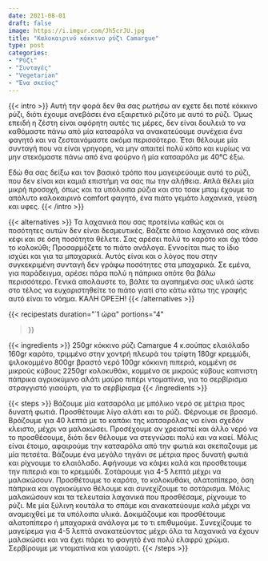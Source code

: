 ```yaml
---
date: 2021-08-01
draft: false
image: https://i.imgur.com/Jh5crJU.jpg
title: "Καλοκαιρινό κόκκινο ρύζι Camargue"
type: post
categories:
- "Ρύζι"
- "Συνταγές"
- "Vegetarian"
- "Ένα σκεύος"
---
```


{{< intro >}}
Αυτή την φορά δεν θα σας ρωτήσω αν εχετε δει ποτέ κόκκινο ρύζι, διότι έχουμε ανεβάσει ένα εξαιρετικό ριζότο με αυτό το ρύζι. Όμως επειδή η ζέστη είναι αφόρητη αυτές τις μέρες, δεν είναι δουλειά το να καθόμαστε πάνω από μία κατσαρόλα να ανακατεύουμε συνέχεια ένα φαγητό και να ζεσταινόμαστε ακόμα περισσότερο. Έτσι θέλουμε μία συνταγή που να είναι γρηγορη, να μην απαιτεί πολύ κόπο και κυρίως να μην στεκόμαστε πάνω από ένα φούρνο ή μία κατσαρόλα με 40°C έξω.  

Εδώ θα σας δείξω και τον βασικό τρόπο που μαγειρεύουμε αυτό το ρύζι, που δεν είναι και καμιά επιστήμη να σας πω την αλήθεια. Απλά θέλει μία μικρή προσοχή, όπως και τα υπόλοιπα ρύζια και στο τσακ μπαμ έχουμε το απόλυτο καλοκαιρινό comfort φαγητό, ένα πιάτο γεμάτο λαχανικά, γεύση και υφες.
{{< /intro >}}

{{< alternatives >}} Τα λαχανικά που σας προτείνω καθώς και οι ποσότητες αυτών δεν είναι δεσμευτικές. Βάζετε όποιο λαχανικό σας κάνει κέφι και σε όση ποσότητα θέλετε. Σας αρέσει πολύ το καρότο και όχι τόσο το κολοκύθι; Προσαρμόζετε το πιάτο ανάλογα. Εννοείται πως το ίδιο ισχύει και για τα μπαχαρικά. Αυτός είναι και ο λόγος που στην συγκεκριμένη συνταγή δεν γράφω ποσότητες στα μπαχαρικά. Σε εμένα, για παράδειγμα, αρέσει πάρα πολύ η πάπρικα οπότε θα βάλω περισσότερο. Γενικά απολάυστε το, βάλτε τα αγαπημένα σας υλικά ώστε στο τέλος να ευχαριστηθείτε το πιάτο γιατί στο κάτω κάτω της γραφής αυτό είναι το νόημα. ΚΑΛΗ ΟΡΕΞΗ!
{{< /alternatives >}}

{{< recipestats 
    duration="΄1 ώρα" 
    portions="4"
>}}

{{< ingredients >}} 
250gr κόκκινο ρύζι Camargue
4 κ.σούπας ελαιόλαδο
160gr καρότο, τριμμένο στην χοντρή πλευρά του τρίφτη
180gr κρεμμύδι, ψιλοκομμένο
800gr βραστό νερό
100gr κόκκινη πιπεριά, κομμένη σε μικρούς κύβους
2250gr κολοκυθάκι, κομμένο σε μικρούς κύβους
καπνιστη πάπρικα
αγριοκύμινο
αλάτι
μαύρο πιπέρι
ντοματίνια, για το σερβίρισμα
στραγγιστό γιαούρτι, για το σερβίρισμα
{{< /ingredients >}}

{{< steps >}}
Βάζουμε μία κατσαρόλα με μπόλικο νερό σε μέτρια προς δυνατή φωτιά. Προσθέτουμε λίγο αλάτι και το ρύζι. Φέρνουμε σε βρασμό.
Βράζουμε για 40 λεπτά με το καπάκι της κατσαρόλας να είναι σχεδόν κλειστο, μέχρι να μαλακώσει. Προσέχουμε αν χρειαστεί και άλλο νερό να το προσθέσουμε, διότι δεν θέλουμε να στεγνώσει πολύ και να καεί.
Μόλις είναι έτοιμο, αφαιρούμε την κατσαρόλα από την φωτιά και σκεπαζουμε με μία πετσέτα.
Βάζουμε ένα μεγάλο τηγάνι σε μέτρια προς δυνατή φωτιά και ρίχνουμε το ελαιόλαδο. Αφήνουμε να κάψει καλά και προσθετουμε την πιπεριά και το κρεμμύδι.
Σοτάρουμε για 4-5 λεπτά μέχρι να μαλακώσουν. Προσθέτουμε το καρότο, το κολοκυθάκι, αλατοπίπερο, όση πάπρικα και αγριοκύμινο θέλουμε και συνεχίζουμε το σοτάρισμα.
Μόλις μαλακώσουν και τα τελευταία λαχανικά που προσθέσαμε, ρίχνουμε το ρύζι. Με μία ξύλινη κουτάλα το σπάμε και ανακατεύουμε καλά μέχρι να αναμειχθεί με τα υπόλοιπα υλικά.
Δοκιμάζουμε και προσθέτουμε αλατοπίπερο ή μπαχαρικά ανάλογα με το τι επιθυμούμε.
Συνεχίζουμε το μαγείρεμα για 4-5 λεπτά ανακατεύοντας μέχρι όλα τα λαχανικά να έχουν μαλακώσει και να έχει πάρει το φαγητό ένα πολύ ελαφρύ χρώμα.
Σερβίρουμε με ντοματίνια και γιαούρτι.
{{< /steps >}}